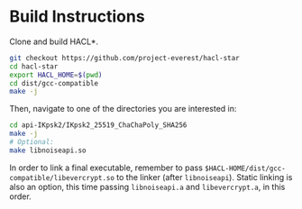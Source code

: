 Build Instructions
==================

Clone and build HACL\*.

```bash
git checkout https://github.com/project-everest/hacl-star
cd hacl-star
export HACL_HOME=$(pwd)
cd dist/gcc-compatible
make -j
```

Then, navigate to one of the directories you are interested in:

```bash
cd api-IKpsk2/IKpsk2_25519_ChaChaPoly_SHA256
make -j
# Optional:
make libnoiseapi.so
```

In order to link a final executable, remember to pass
`$HACL-HOME/dist/gcc-compatible/libevercrypt.so` to the linker (after
`libnoiseapi`). Static linking is also an option, this time passing
`libnoiseapi.a` and `libevercrypt.a`, in this order.
